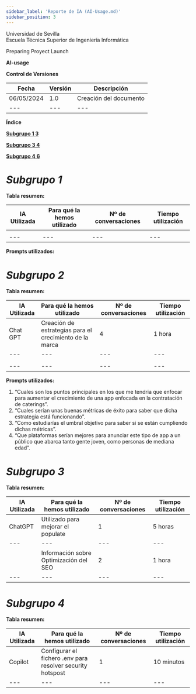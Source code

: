 ```yaml
---
sidebar_label: 'Reporte de IA (AI-Usage.md)'
sidebar_position: 3
---
```


Universidad de Sevilla  
Escuela Técnica Superior de Ingeniería Informática

Preparing Proyect Launch

**AI-usage**

**Control de Versiones**

| **Fecha** | **Versión** | **Descripción** |
| --- | --- | --- |
| 06/05/2024 | 1.0 | Creación del documento|
| --- | --- | --- |


**Índice**

[**Subgrupo 1 3**](#_heading=h.gjdgxs)

[**Subgrupo 3 4**](#_heading=h.44sinio)

[**Subgrupo 4 6**](#_heading=h.1ksv4uv)

# _Subgrupo 1_

**Tabla resumen:**

| **IA Utilizada** | **Para qué la hemos utilizado** | **Nº de conversaciones** | **Tiempo utilización** |
| --- | --- | --- | --- |
|     |     |     |     |
| --- | --- | --- | --- |

**Prompts utilizados:**

# _Subgrupo 2_

**Tabla resumen:**

| **IA Utilizada** | **Para qué la hemos utilizado** | **Nº de conversaciones** | **Tiempo utilización** |
| --- | --- | --- | --- |
| Chat GPT | Creación de estrategias para el crecimiento de la marca | 4   | 1 hora |
| --- | --- | --- | --- |
|     |     |     |     |
| --- | --- | --- | --- |

**Prompts utilizados:**

1. “Cuales son los puntos principales en los que me tendria que enfocar para aumentar el crecimiento de una app enfocada en la contratación de caterings”.
2. “Cuales serían unas buenas métricas de éxito para saber que dicha estrategia está funcionando”.
3. “Como estudiarías el umbral objetivo para saber si se están cumpliendo dichas métricas”.
4. “Que plataformas serían mejores para anunciar este tipo de app a un público que abarca tanto gente joven, como personas de mediana edad”.

# _Subgrupo 3_

**Tabla resumen:**

| **IA Utilizada** | **Para qué la hemos utilizado** | **Nº de conversaciones** | **Tiempo utilización** |
| --- | --- | --- | --- |
| ChatGPT | Utilizado para mejorar el populate | 1   | 5 horas |
| --- | --- | --- | --- |
|     | Información sobre Optimización del SEO | 2   | 1 hora |
| --- | --- | --- | --- |

#

#

# _Subgrupo 4_

**Tabla resumen:**

| **IA Utilizada** | **Para qué la hemos utilizado** | **Nº de conversaciones** | **Tiempo utilización** |
| --- | --- | --- | --- |
| Copilot | Configurar el fichero .env para resolver security hotspost | 1   | 10 minutos |
| --- | --- | --- | --- |